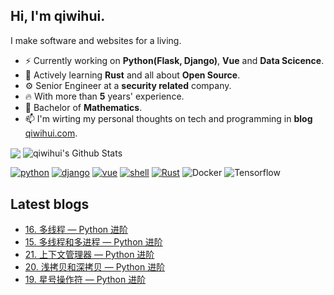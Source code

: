 
<!-- ![image](https://user-images.githubusercontent.com/3297411/87028648-7fa56600-c211-11ea-95f0-ff8af4a8c9ee.png) -->

## Hi, I'm qiwihui.

I make software and websites for a living.

* ⚡️ Currently working on **Python(Flask, Django)**, **Vue** and **Data Scicence**.
* 🌱 Actively learning **Rust** and all about **Open Source**.
* ⚙️ Senior Engineer at a **security related** company.
* 🔥 With more than **5** years' experience.
* 🔭 Bachelor of **Mathematics**.
* 📫 I'm wirting my personal thoughts on tech and programming in **blog** [qiwihui.com](https://qiwihui.com).

<p align="left">
<img align="center" src="https://github-readme-stats.vercel.app/api/top-langs/?username=qiwihui&hide_langs_below=1&theme=default&line_height=27&layout=compact" />
<img align="center" src="https://github-readme-stats.vercel.app/api?username=qiwihui&show_icons=true&count_private=true&include_all_commits=false&line_height=21" alt="qiwihui's Github Stats" />
</p>

<p align="left">
    <a href="https://github.com/qiwihui?tab=repositories&language=python" target="_blank"><img alt="python" src="https://img.shields.io/badge/-python-3776AB?style=flat-square&logo=Python&logoColor=white"></a>
    <a href="https://github.com/qiwihui?tab=repositories&language=django" target="_blank"><img alt="django" src="https://img.shields.io/badge/-Django-44B78B?style=flat-square&logo=Django&logoColor=white"></a>
    <a href="https://github.com/qiwihui?tab=repositories&language=vue" target="_blank"><img alt="vue" src="https://img.shields.io/badge/-vuejs-3776AB?style=flat-square&logo=v&logoColor=white"></a>
    <a href="https://github.com/qiwihui?tab=repositories&language=shell" target="_blank"><img alt="shell" src="https://img.shields.io/badge/-shell-5391FE?style=flat-square&logo=PowerShell&logoColor=white"></a>
    <a href="https://github.com/qiwihui?tab=repositories&language=rust" target="_blank"><img alt="Rust" src="https://img.shields.io/badge/-Rust-276DC3?style=flat-square&logo=Rust&logoColor=white"></a>
    <img alt="Docker" src="https://img.shields.io/badge/-Docker-2496ED?style=flat-square&logo=docker&logoColor=white" />
    <img alt="Tensorflow" src="https://img.shields.io/badge/-Tensorflow-FF6F00?style=flat-square&logo=tensorflow&logoColor=white" />
</p>

## Latest blogs
<!-- BLOG-POST-LIST:START -->
- [16. 多线程 — Python 进阶](https://qiwihui.com/qiwihui-blog-134/)
- [15. 多线程和多进程 — Python 进阶](https://qiwihui.com/qiwihui-blog-133/)
- [21. 上下文管理器 — Python 进阶](https://qiwihui.com/qiwihui-blog-132/)
- [20. 浅拷贝和深拷贝 — Python 进阶](https://qiwihui.com/qiwihui-blog-131/)
- [19. 星号操作符 — Python 进阶](https://qiwihui.com/qiwihui-blog-130/)
<!-- BLOG-POST-LIST:END -->
